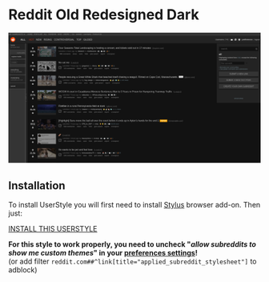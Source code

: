 # Reddit Old Redesigned Dark

![Screenshot](screenshot.png)

## Installation

  To install UserStyle you will first need to install
  [Stylus](https://github.com/openstyles/stylus) browser add-on. Then just:

  [INSTALL THIS USERSTYLE](https://raw.githubusercontent.com/Jorengarenar/RedditOldRedesignedDark/master/RedditOldRedesignedDark.user.css)

  **For this style to work properly, you need to uncheck
  "_allow subreddits to show me custom themes_" in your
  [preferences settings](https://old.reddit.com/prefs)!**
  <br>
  (or add filter `reddit.com##^link[title="applied_subreddit_stylesheet"]` to adblock)
